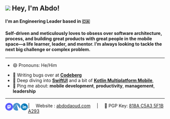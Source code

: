 <h2><img src="https://raw.githubusercontent.com/adoughbeau/adoughbeau/main/GIFs/Hi.gif" width="24px">&nbsp;Hey, I'm  Abdo!</h2>

#### I'm an Engineering Leader based in 🇨🇦

#### Self-driven and meticulously loves to obsess over software architecture, process, and building great products with great people in the mobile space—a life learner, leader, and mentor. I’m always looking to tackle the next big challenge or complex problem.

---

- 😄 Pronouns: He/Him
<!-- - 💻 I'm currently at **Loblaw Digital** -->
- 👾 Writing bugs over at **[Codeberg](https://codeberg.org/abdoughnut)**
- 🌱 Deep diving into **[SwiftUI](https://developer.apple.com/xcode/swiftui/)** and a bit of **[Kotlin Multiplatform Mobile](https://kotlinlang.org/lp/mobile/)**,
- 💬 Ping me about: **mobile development**, **productivity**, **management**, **leadership**

---

<a href="https://hachyderm.io/@abdo">
  <img align="left" alt="Abdo's Mastodon" width="24px" src="https://raw.githubusercontent.com/abdoughnut/abdoughnut/main/Icons/circle_mastodon_icon.svg" />
</a>
<a href="https://codeberg.org/abdoughnut">
  <img align="left" alt="Abdo's Open Source Code" width="24px" src="https://raw.githubusercontent.com/abdoughnut/abdoughnut/main/Icons/circle_codeberg_icon.svg" />
</a>
<a href="https://www.linkedin.com/in/abdoughnut/">
  <img align="left" alt="Abdo's LinkedIn" width="24px" src="https://raw.githubusercontent.com/abdoughnut/abdoughnut/main/Icons/circle_linkedin_icon.svg" />
</a>
| &nbsp;&nbsp;&nbsp; Website : <a href="https://abdodaoud.com/">abdodaoud.com</a> &nbsp;&nbsp;&nbsp; | &nbsp;&nbsp;&nbsp; 🔑 PGP Key: <a href="https://raw.githubusercontent.com/abdoughnut/abdoughnut/main/Keys/818A-C5A3-5F1B-A293.asc****">818A C5A3 5F1B A293</a>
